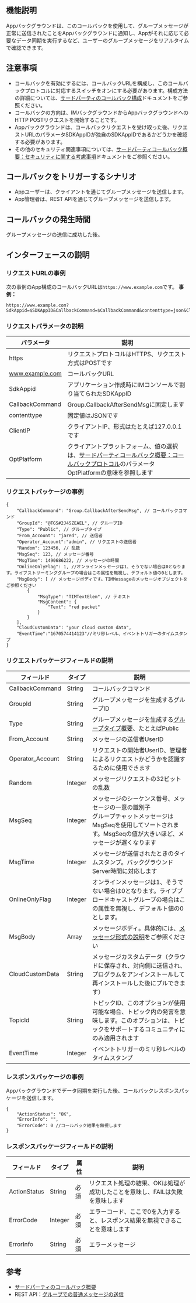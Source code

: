 ## 機能説明

Appバックグラウンドは、このコールバックを使用して、グループメッセージが正常に送信されたことをAppバックグラウンドに通知し、Appがそれに応じて必要なデータ同期を実行するなど、ユーザーのグループメッセージをリアルタイムで確認できます。

## 注意事項

-  コールバックを有効にするには、コールバックURLを構成し、このコールバックプロトコルに対応するスイッチをオンにする必要があります。構成方法の詳細については、[サードパーティのコールバック構成](https://intl.cloud.tencent.com/document/product/1047/34520)ドキュメントをご参照ください。
-  コールバックの方向は、IMバックグラウンドからAppバックグラウンドへのHTTP POSTリクエストを開始することです。
- Appバックグラウンドは、コールバックリクエストを受け取った後、リクエストURLのパラメータSDKAppIDが独自のSDKAppIDであるかどうかを確認する必要があります。
- その他のセキュリティ関連事項については、[サードパーティコールバック概要：セキュリティに関する考慮事項](https://intl.cloud.tencent.com/document/product/1047/34354)ドキュメントをご参照ください。

## コールバックをトリガーするシナリオ

-  Appユーザーは、クライアントを通じてグループメッセージを送信します。
-  App管理者は、REST APIを通じてグループメッセージを送信します。

## コールバックの発生時間

グループメッセージの送信に成功した後。

## インターフェースの説明

### リクエストURLの事例

次の事例のApp構成のコールバックURLは`https://www.example.com`です。
**事例：**

```
https://www.example.com?SdkAppid=$SDKAppID&CallbackCommand=$CallbackCommand&contenttype=json&ClientIP=$ClientIP&OptPlatform=$OptPlatform
```

### リクエストパラメータの説明

| パラメータ     | 説明 |
| --- | --- |
| https | リクエストプロトコルはHTTPS、リクエスト方式はPOSTです |
| www.example.com | コールバックURL |
| SdkAppid | アプリケーション作成時にIMコンソールで割り当てられたSDKAppID |
| CallbackCommand | Group.CallbackAfterSendMsgに固定します |
| contenttype | 固定値はJSONです |
| ClientIP | クライアントIP、形式はたとえば127.0.0.1です |
| OptPlatform | クライアントプラットフォーム、値の選択は、[サードパーティコールバック概要：コールバックプロトコル](https://intl.cloud.tencent.com/document/product/1047/34354)のパラメータOptPlatformの意味を参照します |

### リクエストパッケージの事例

```
{
    "CallbackCommand": "Group.CallbackAfterSendMsg", // コールバックコマンド
    "GroupId": "@TGS#2J4SZEAEL", // グループID
    "Type": "Public", // グループタイプ
    "From_Account": "jared", // 送信者
    "Operator_Account":"admin", // リクエストの送信者
    "Random": 123456, // 乱数
    "MsgSeq": 123, // メッセージ番号
    "MsgTime": 1490686222, // メッセージの時間
    "OnlineOnlyFlag": 1, //オンラインメッセージは1、そうでない場合は0となります。ライブストリーミンググループの場合はこの属性を無視し、デフォルト値の0とします。
    "MsgBody": [ // メッセージボディです。TIMMessageのメッセージオブジェクトをご参照ください
        {
            "MsgType": "TIMTextElem", // テキスト
            "MsgContent": {
                "Text": "red packet"
            }
        }
    ],
    "CloudCustomData": "your cloud custom data",
    "EventTime":"1670574414123"//ミリ秒レベル、イベントトリガーのタイムスタンプ		
}
```

### リクエストパッケージフィールドの説明

| フィールド | タイプ | 説明 |
| --- | --- | --- |
| CallbackCommand | String | コールバックコマンド |
| GroupId | String | グループメッセージを生成するグループID |
| Type | String | グループメッセージを生成する[グループタイプ概要](https://intl.cloud.tencent.com/document/product/1047/33529)、たとえばPublic |
| From_Account | String | メッセージの送信者UserID |
| Operator_Account | String | リクエストの開始者UserID、管理者によるリクエストかどうかを認識するために使用できます|
| Random | Integer | メッセージリクエストの32ビットの乱数 |
| MsgSeq | Integer | メッセージのシーケンス番号、メッセージの一意の識別子<br>グループチャットメッセージはMsgSeqを使用してソートされます。MsgSeqの値が大きいほど、メッセージが遅くなります |
| MsgTime | Integer | メッセージが送信されたときのタイムスタンプ。バックグラウンドServer時間に対応します |
|OnlineOnlyFlag|Integer|オンラインメッセージは1、そうでない場合は0となります。ライブブロードキャストグループの場合はこの属性を無視し、デフォルト値の0とします。|
| MsgBody | Array | メッセージボディ。具体的には、[メッセージ形式の説明](https://intl.cloud.tencent.com/document/product/1047/33527)をご参照ください |
| CloudCustomData | String | メッセージカスタムデータ（クラウドに保存され、対向側に送信され、プログラムをアンインストールして再インストールした後にプルできます） |
| TopicId | String | トピックID、このオプションが使用可能な場合、トピック内の発言を意味します。このオプションは、トピックをサポートするコミュニティにのみ適用されます |
| EventTime | Integer | イベントトリガーのミリ秒レベルのタイムスタンプ |

### レスポンスパッケージの事例

Appバックグラウンドでデータ同期を実行した後、コールバックレスポンスパッケージを送信します。

```
{
    "ActionStatus": "OK",
    "ErrorInfo": "",
    "ErrorCode": 0 //コールバック結果を無視します
}
```

### レスポンスパッケージフィールドの説明

| フィールド | タイプ | 属性 | 説明 |
| --- | --- | --- | --- |
| ActionStatus | String | 必須 | リクエスト処理の結果、OKは処理が成功したことを意味し、FAILは失敗を意味します |
| ErrorCode | Integer | 必須 | エラーコード、ここで0を入力すると、レスポンス結果を無視できることを意味します |
| ErrorInfo | String | 必須 | エラーメッセージ |

## 参考

- [サードパーティのコールバック概要](https://intl.cloud.tencent.com/document/product/1047/34354)
- REST API：[グループでの普通メッセージの送信](https://intl.cloud.tencent.com/document/product/1047/34959)

